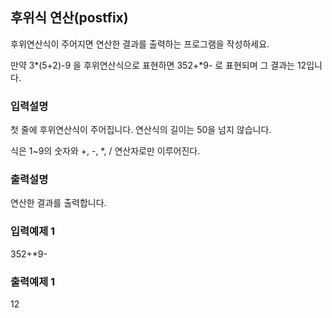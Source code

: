 ## 후위식 연산(postfix)

후위연산식이 주어지면 연산한 결과를 출력하는 프로그램을 작성하세요.

만약 3*(5+2)-9 을 후위연산식으로 표현하면 352+*9- 로 표현되며 그 결과는 12입니다.

### 입력설명

첫 줄에 후위연산식이 주어집니다. 연산식의 길이는 50을 넘지 않습니다.

식은 1~9의 숫자와 +, -, \*, / 연산자로만 이루어진다.

### 출력설명

연산한 결과를 출력합니다.

### 입력예제 1

352+\*9-

### 출력예제 1

12
